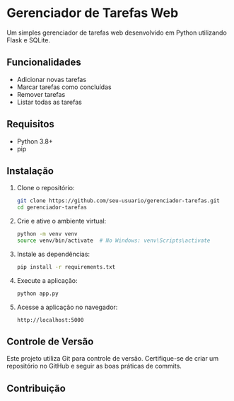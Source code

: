 # Gerenciador de Tarefas Web

Um simples gerenciador de tarefas web desenvolvido em Python utilizando Flask e SQLite.

## Funcionalidades

- Adicionar novas tarefas
- Marcar tarefas como concluídas
- Remover tarefas
- Listar todas as tarefas

## Requisitos

- Python 3.8+
- pip

## Instalação

1. Clone o repositório:
   ```bash
   git clone https://github.com/seu-usuario/gerenciador-tarefas.git
   cd gerenciador-tarefas
   ```

2. Crie e ative o ambiente virtual:
   ```bash
   python -m venv venv
   source venv/bin/activate  # No Windows: venv\Scripts\activate
   ```

3. Instale as dependências:
   ```bash
   pip install -r requirements.txt
   ```

4. Execute a aplicação:
   ```bash
   python app.py
   ```

5. Acesse a aplicação no navegador:
   ```
   http://localhost:5000
   ```

## Controle de Versão

Este projeto utiliza Git para controle de versão. Certifique-se de criar um repositório no GitHub e seguir as boas práticas de commits.

## Contribuição

